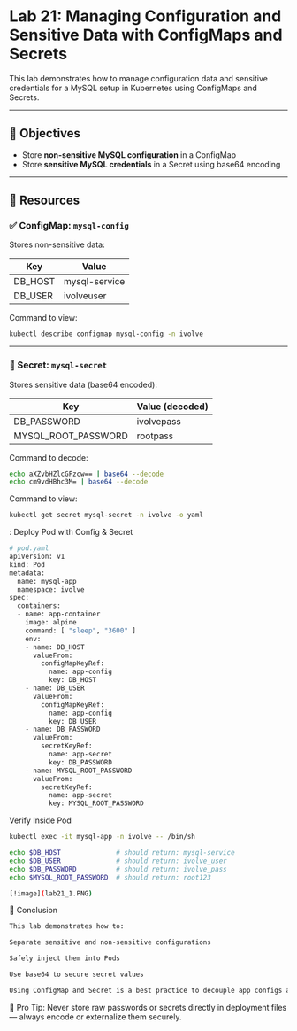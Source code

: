 # Lab 21: Managing Configuration and Sensitive Data with ConfigMaps and Secrets

This lab demonstrates how to manage configuration data and sensitive credentials for a MySQL setup in Kubernetes using ConfigMaps and Secrets.

---

## 🎯 Objectives

- Store **non-sensitive MySQL configuration** in a ConfigMap
- Store **sensitive MySQL credentials** in a Secret using base64 encoding

---

## 🧾 Resources

### ✅ ConfigMap: `mysql-config`

Stores non-sensitive data:

| Key      | Value            |
|----------|------------------|
| DB_HOST  | mysql-service    |
| DB_USER  | ivolveuser       |

Command to view:
```bash
kubectl describe configmap mysql-config -n ivolve
```

---

### 🔐 Secret: `mysql-secret`

Stores sensitive data (base64 encoded):

| Key                 | Value (decoded) |
|---------------------|-----------------|
| DB_PASSWORD         | ivolvepass      |
| MYSQL_ROOT_PASSWORD | rootpass        |

Command to decode:
```bash
echo aXZvbHZlcGFzcw== | base64 --decode
echo cm9vdHBhc3M= | base64 --decode
```

Command to view:
```bash
kubectl get secret mysql-secret -n ivolve -o yaml
```

: Deploy Pod with Config & Secret
```bash
# pod.yaml
apiVersion: v1
kind: Pod
metadata:
  name: mysql-app
  namespace: ivolve
spec:
  containers:
  - name: app-container
    image: alpine
    command: [ "sleep", "3600" ]
    env:
    - name: DB_HOST
      valueFrom:
        configMapKeyRef:
          name: app-config
          key: DB_HOST
    - name: DB_USER
      valueFrom:
        configMapKeyRef:
          name: app-config
          key: DB_USER
    - name: DB_PASSWORD
      valueFrom:
        secretKeyRef:
          name: app-secret
          key: DB_PASSWORD
    - name: MYSQL_ROOT_PASSWORD
      valueFrom:
        secretKeyRef:
          name: app-secret
          key: MYSQL_ROOT_PASSWORD
```

 Verify Inside Pod

```bash
kubectl exec -it mysql-app -n ivolve -- /bin/sh

echo $DB_HOST              # should return: mysql-service
echo $DB_USER              # should return: ivolve_user
echo $DB_PASSWORD          # should return: ivolve_pass
echo $MYSQL_ROOT_PASSWORD  # should return: root123
````
```bash
[!image](lab21_1.PNG)
```
🏁 Conclusion

```bash
This lab demonstrates how to:

Separate sensitive and non-sensitive configurations

Safely inject them into Pods

Use base64 to secure secret values

Using ConfigMap and Secret is a best practice to decouple app configs and secrets from code.
```
🧠 Pro Tip: Never store raw passwords or secrets directly in deployment files — always encode or externalize them securely.



